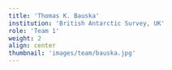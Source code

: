 ```yaml
---
title: 'Thomas K. Bauska'
institution: 'British Antarctic Survey, UK'
role: 'Team 1'
weight: 2
align: center
thumbnail: 'images/team/bauska.jpg'
---
```

